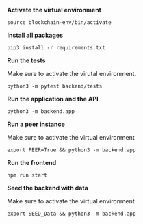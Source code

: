 **Activate the virtual environment**

```
source blockchain-env/bin/activate
```

**Install all packages**

```
pip3 install -r requirements.txt

```

**Run the tests**

Make sure to activate the virutal environment.

```
python3 -m pytest backend/tests

```
**Run the application and the API**

```
python3 -m backend.app
```

**Run a peer instance**

Make sure to activate the virtual environment

```
export PEER=True && python3 -m backend.app

```

**Run the frontend**
```
npm run start
```

**Seed the backend with data**

Make sure to activate the virtual environment

```
export SEED_Data && python3 -m backend.app
```